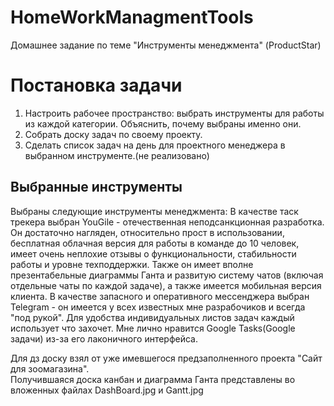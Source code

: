 ﻿# HomeWorkManagmentTools
 Домашнее задание по теме "Инструменты менеджмента" (ProductStar)

# Постановка задачи
1. Настроить рабочее пространство: выбрать инструменты для работы из каждой категории. Объяснить, почему выбраны именно они.
2. Собрать доску задач по своему проекту.
3. Сделать список задач на день для проектного менеджера в выбранном инструменте.(не реализовано)

## Выбранные инструменты
Выбраны следующие инструменты менеджмента:
В качестве таск трекера выбран YouGile - отечественная неподсанкционная разработка.
Он достаточно нагляден, относительно прост в использовании, бесплатная облачная версия для работы в команде до 10 человек, имеет очень неплохие отзывы о функциональности, стабильности работы и уровне техподдержки.
Также он имеет вполне презентабельные диаграммы Ганта и развитую систему чатов (включая отдельные чаты по каждой задаче), а также имеется мобильная версия клиента.
В качестве запасного и оперативного мессенджера выбран Telegram - он имеется у всех известных мне разрабочиков и всегда "под рукой". 
Для удобства индивидуальных листов задач каждый использует что захочет. Мне лично нравится Google Tasks(Google задачи) из-за его лаконичного интерфейса. 
 
Для дз доску взял от уже имевшегося предзаполненного проекта "Сайт для зоомагазина".  
Получившаяся доска канбан и диаграмма Ганта представлены во вложенных файлах DashBoard.jpg и Gantt.jpg